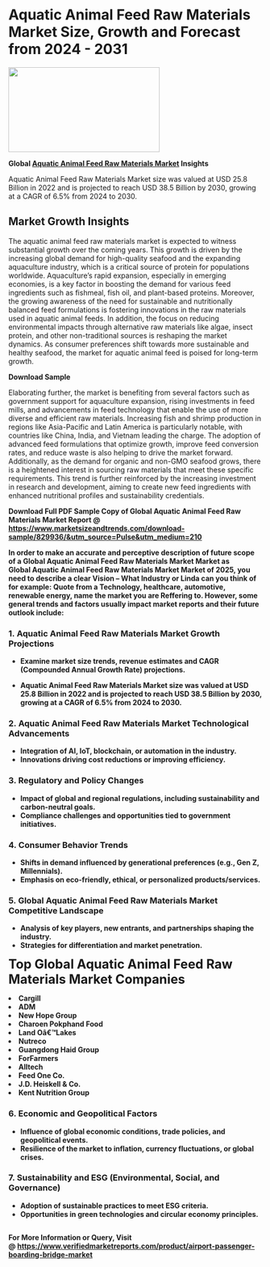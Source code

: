 <H1>Aquatic Animal Feed Raw Materials Market Size, Growth and Forecast from 2024 - 2031</H1><img class="aligncenter size-medium wp-image-584254" src="https://thirdeyenews.in/wp-content/uploads/2024/09/Global-Market-Research-300x168.jpeg" alt="" width="300" height="168" /><p><strong>Global&nbsp;<a href="https://www.marketsizeandtrends.com/download-sample/829936/&amp;utm_source=Pulse&amp;utm_medium=210">Aquatic Animal Feed Raw Materials Market</a> Insights</strong></p><p>Aquatic Animal Feed Raw Materials Market size was valued at USD 25.8 Billion in 2022 and is projected to reach USD 38.5 Billion by 2030, growing at a CAGR of 6.5% from 2024 to 2030.</p><p><h2>Market Growth Insights</h2> <p>The aquatic animal feed raw materials market is expected to witness substantial growth over the coming years. This growth is driven by the increasing global demand for high-quality seafood and the expanding aquaculture industry, which is a critical source of protein for populations worldwide. Aquaculture’s rapid expansion, especially in emerging economies, is a key factor in boosting the demand for various feed ingredients such as fishmeal, fish oil, and plant-based proteins. Moreover, the growing awareness of the need for sustainable and nutritionally balanced feed formulations is fostering innovations in the raw materials used in aquatic animal feeds. In addition, the focus on reducing environmental impacts through alternative raw materials like algae, insect protein, and other non-traditional sources is reshaping the market dynamics. As consumer preferences shift towards more sustainable and healthy seafood, the market for aquatic animal feed is poised for long-term growth.</p> <p><strong>Download Sample</strong></p> <p>Elaborating further, the market is benefiting from several factors such as government support for aquaculture expansion, rising investments in feed mills, and advancements in feed technology that enable the use of more diverse and efficient raw materials. Increasing fish and shrimp production in regions like Asia-Pacific and Latin America is particularly notable, with countries like China, India, and Vietnam leading the charge. The adoption of advanced feed formulations that optimize growth, improve feed conversion rates, and reduce waste is also helping to drive the market forward. Additionally, as the demand for organic and non-GMO seafood grows, there is a heightened interest in sourcing raw materials that meet these specific requirements. This trend is further reinforced by the increasing investment in research and development, aiming to create new feed ingredients with enhanced nutritional profiles and sustainability credentials. <p><strong></p><p><span class=""><strong>Download Full PDF Sample Copy of Global Aquatic Animal Feed Raw Materials Market Report</strong> @ <a href="https://www.marketsizeandtrends.com/download-sample/829936/&amp;utm_source=Pulse&amp;utm_medium=210" target="_blank">https://www.marketsizeandtrends.com/download-sample/829936/&amp;utm_source=Pulse&amp;utm_medium=210</a></span></p><p>In order to make an accurate and perceptive description of future scope of a Global&nbsp;Aquatic Animal Feed Raw Materials Market Market as Global&nbsp;Aquatic Animal Feed Raw Materials Market Market of 2025, you need to describe a clear Vision &ndash; What Industry or Linda can you think of for example: Quote from a Technology, healthcare, automotive, renewable energy, name the market you are Reffering to. However, some general trends and factors usually impact market reports and their future outlook include:</p><h3>1.&nbsp;<strong>Aquatic Animal Feed Raw Materials Market Growth Projections</strong></h3><ul><li>Examine market size trends, revenue estimates and CAGR (Compounded Annual Growth Rate) projections.</li><li><p>Aquatic Animal Feed Raw Materials Market size was valued at USD 25.8 Billion in 2022 and is projected to reach USD 38.5 Billion by 2030, growing at a CAGR of 6.5% from 2024 to 2030.</p></li></ul><h3>2.&nbsp;<strong>Aquatic Animal Feed Raw Materials Market Technological Advancements</strong></h3><ul><li>Integration of AI, IoT, blockchain, or automation in the industry.</li><li>Innovations driving cost reductions or improving efficiency.</li></ul><h3>3.&nbsp;<strong>Regulatory and Policy Changes</strong></h3><ul><li>Impact of global and regional regulations, including sustainability and carbon-neutral goals.</li><li>Compliance challenges and opportunities tied to government initiatives.</li></ul><h3>4.&nbsp;<strong>Consumer Behavior Trends</strong></h3><ul><li>Shifts in demand influenced by generational preferences (e.g., Gen Z, Millennials).</li><li>Emphasis on eco-friendly, ethical, or personalized products/services.</li></ul><h3>5.&nbsp;<strong>Global Aquatic Animal Feed Raw Materials Market Competitive Landscape</strong></h3><ul><li>Analysis of key players, new entrants, and partnerships shaping the industry.</li><li>Strategies for differentiation and market penetration.</li></ul><p data-pm-slice="1 1 []"><span style="color: inherit; font-family: inherit; font-size: 25px;">Top Global Aquatic Animal Feed Raw Materials Market Companies</span></p><div class="" data-test-id=""><p><li>Cargill</li><li> ADM</li><li> New Hope Group</li><li> Charoen Pokphand Food</li><li> Land Oâ€™Lakes</li><li> Nutreco</li><li> Guangdong Haid Group</li><li> ForFarmers</li><li> Alltech</li><li> Feed One Co.</li><li> J.D. Heiskell & Co.</li><li> Kent Nutrition Group</li></p></div><h3>6.&nbsp;<strong>Economic and Geopolitical Factors</strong></h3><ul><li>Influence of global economic conditions, trade policies, and geopolitical events.</li><li>Resilience of the market to inflation, currency fluctuations, or global crises.</li></ul><h3>7.&nbsp;<strong>Sustainability and ESG (Environmental, Social, and Governance)</strong></h3><ul><li>Adoption of sustainable practices to meet ESG criteria.</li><li>Opportunities in green technologies and circular economy principles.</li></ul><h2><strong style="font-size: 14px;">For More Information or Query, Visit @&nbsp;</strong><a style="background-color: #ffffff; font-size: 14px;" href="https://www.marketsizeandtrends.com/report/aquatic-animal-feed-raw-materials-market/" target="_blank">https://www.verifiedmarketreports.com/product/airport-passenger-boarding-bridge-market</a></h2>
